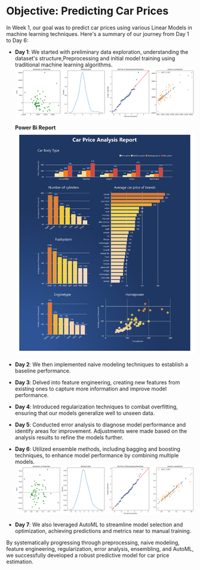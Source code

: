 # Objective: Predicting Car Prices

In Week 1, our goal was to predict car prices using various Linear Models in machine learning techniques. Here's a summary of our journey from Day 1 to Day 6:

- **Day 1**: We started with preliminary data exploration, understanding the dataset's structure,Preprocessing and initial model training using traditional machine learning algorithms.
  ![Day 1 Report](Day1-report.png)

  **Power Bi Report** 
  ![Power Bi Report](carpriceReport_page-0001.jpg)

- **Day 2**: We then implemented naive modeling techniques to establish a baseline performance.
  
- **Day 3**: Delved into feature engineering, creating new features from existing ones to capture more information and improve model performance.

- **Day 4**: Introduced regularization techniques to combat overfitting, ensuring that our models generalize well to unseen data.

- **Day 5**: Conducted error analysis to diagnose model performance and identify areas for improvement. Adjustments were made based on the analysis results to refine the models further.

- **Day 6**: Utilized ensemble methods, including bagging and boosting techniques, to enhance model performance by combining multiple models.
  ![Day 6 Ensemble Report](Day6-ensembling-Report.png)
  
- **Day 7**: We also leveraged AutoML to streamline model selection and optimization, achieving predictions and metrics near to manual training.

By systematically progressing through preprocessing, naive modeling, feature engineering, regularization, error analysis, ensembling, and AutoML, we successfully developed a robust predictive model for car price estimation.
